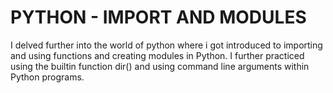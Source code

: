 # PYTHON - IMPORT AND MODULES
I delved further into the world of python where i got introduced to importing and using functions and creating modules in Python. 
I further practiced using the builtin function dir() and using command line arguments within Python programs.
